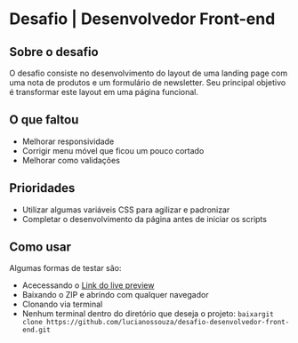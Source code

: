 # Desafio | Desenvolvedor Front-end
## Sobre o desafio
O desafio consiste no desenvolvimento do layout de uma landing page com uma nota de produtos e um formulário de newsletter. Seu principal objetivo é transformar este layout em uma página funcional.

## O que faltou

- Melhorar responsividade
- Corrigir menu móvel que ficou um pouco cortado
- Melhorar como validações

## Prioridades

- Utilizar algumas variáveis ​​CSS para agilizar e padronizar
- Completar o desenvolvimento da página antes de iniciar os scripts

## Como usar

Algumas formas de testar são:
- Acecessando o [Link do live preview](https://transcendent-bonbon-560a34.netlify.app/)
- Baixando o ZIP e abrindo com qualquer navegador
- Clonando via terminal
- Nenhum terminal dentro do diretório que deseja o projeto: ``` baixargit clone https://github.com/lucianossouza/desafio-desenvolvedor-front-end.git ```